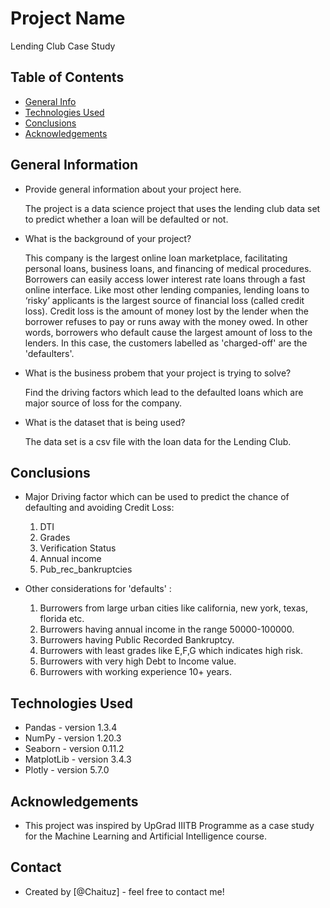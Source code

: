 # Project Name
Lending Club Case Study


## Table of Contents
* [General Info](#general-information)
* [Technologies Used](#technologies-used)
* [Conclusions](#conclusions)
* [Acknowledgements](#acknowledgements)

<!-- You can include any other section that is pertinent to your problem -->

## General Information
- Provide general information about your project here.

  The project is a data science project that uses the lending club data set to predict whether a loan will be defaulted or not.

- What is the background of your project?

  This company is the largest online loan marketplace, facilitating personal loans, business loans, and financing of medical procedures. Borrowers can easily access lower interest rate      loans through a fast online interface. Like most other lending companies, lending loans to ‘risky’ applicants is the largest source of financial loss (called credit loss). Credit loss is the amount of money lost by the lender when the borrower refuses to pay or runs away with the money owed. In other words, borrowers who default cause the largest amount of loss to the lenders. In this case, the customers labelled as 'charged-off' are the 'defaulters'.

- What is the business probem that your project is trying to solve?

  Find the driving factors which lead to the defaulted loans which are major source of loss for the company.

- What is the dataset that is being used?

  The data set is a csv file with the loan data for the Lending Club.

<!-- You don't have to answer all the questions - just the ones relevant to your project. -->

## Conclusions

- Major Driving factor which can be used to predict the chance of defaulting and avoiding Credit Loss:

  1. DTI
  2. Grades
  3. Verification Status
  4. Annual income
  5. Pub_rec_bankruptcies
- Other considerations for 'defaults' :

  1. Burrowers from large urban cities like california, new york, texas, florida etc.
  2. Burrowers having annual income in the range 50000-100000.
  3. Burrowers having Public Recorded Bankruptcy.
  4. Burrowers with least grades like E,F,G which indicates high risk.
  5. Burrowers with very high Debt to Income value.
  6. Burrowers with working experience 10+ years.

<!-- You don't have to answer all the questions - just the ones relevant to your project. -->


## Technologies Used

 - Pandas - version 1.3.4
 - NumPy - version 1.20.3
 - Seaborn - version 0.11.2
 - MatplotLib - version 3.4.3
 - Plotly - version 5.7.0

<!-- As the libraries versions keep on changing, it is recommended to mention the version of library used in this project -->

## Acknowledgements

- This project was inspired by UpGrad IIITB Programme as a case study for the Machine Learning and Artificial Intelligence course.

## Contact

- Created by [@Chaituz] - feel free to contact me!



<!-- Optional -->
<!-- ## License -->
<!-- This project is open source and available under the [... License](). -->

<!-- You don't have to include all sections - just the one's relevant to your project -->